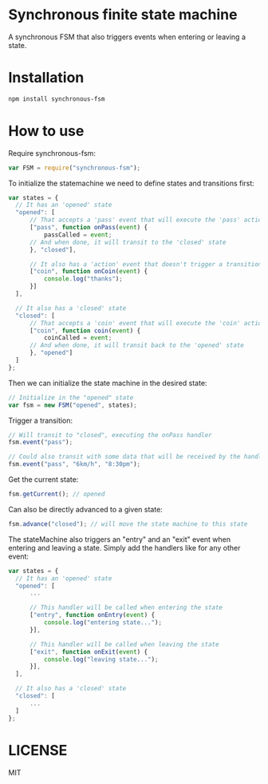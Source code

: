 Synchronous finite state machine
=============

A synchronous FSM that also triggers events when entering or leaving a state.

Installation
============

```bash
npm install synchronous-fsm
```

How to use
==========

Require synchronous-fsm:

```js
var FSM = require("synchronous-fsm");
```

To initialize the statemachine we need to define states and transitions first:

```js
var states = {
  // It has an 'opened' state
  "opened": [
      // That accepts a 'pass' event that will execute the 'pass' action
      ["pass", function onPass(event) {
          passCalled = event;
      // And when done, it will transit to the 'closed' state
      }, "closed"],

      // It also has a 'action' event that doesn't trigger a transition
      ["coin", function onCoin(event) {
          console.log("thanks");
      }]
  ],

  // It also has a 'closed' state
  "closed": [
      // That accepts a 'coin' event that will execute the 'coin' action
      ["coin", function coin(event) {
          coinCalled = event;
      // And when done, it will transit back to the 'opened' state
      }, "opened"]
  ]
};
```

Then we can initialize the state machine in the desired state:

```js
// Initialize in the "opened" state
var fsm = new FSM("opened", states);
```

Trigger a transition:

```js
// Will transit to "closed", executing the onPass handler
fsm.event("pass");

// Could also transit with some data that will be received by the handler
fsm.event("pass", "6km/h", "8:30pm");
```

Get the current state:

```js
fsm.getCurrent(); // opened
```

Can also be directly advanced to a given state:

```js
fsm.advance("closed"); // will move the state machine to this state
```

The stateMachine also triggers an "entry" and an "exit" event when entering and leaving a state. Simply add the handlers like for any other event:

```js
var states = {
  // It has an 'opened' state
  "opened": [
      ...

      // This handler will be called when entering the state
      ["entry", function onEntry(event) {
          console.log("entering state...");
      }],

      // This handler will be called when leaving the state
      ["exit", function onExit(event) {
          console.log("leaving state...");
      }],
  ],

  // It also has a 'closed' state
  "closed": [
      ...
  ]
};
```





LICENSE
=======

MIT

